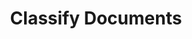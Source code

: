 ---
title: Classify Documents
excerpt: >-
  Classify a batch of one or multiple documents all at once by passing a list of
  document IDs, and an optional list of class IDs to use for classification. If
  no class IDs are provided, all classes will be used. To use the `unknown`
  class, either pass its classId ('unknown') or set the includeUnknown flag as
  True.
api:
  file: openapi-(2).json
  operationId: post_classify_batch
hidden: false
---